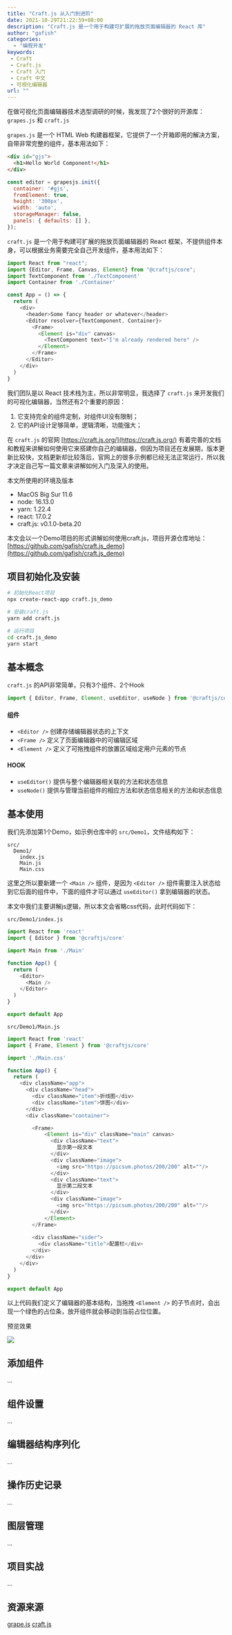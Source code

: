 ```yaml
---
title: "Craft.js 从入门到进阶"
date: 2021-10-29T21:22:59+08:00
description: "Craft.js 是一个用于构建可扩展的拖放页面编辑器的 React 库"
author: "gafish"
categories:
  - "编程开发"
keywords:
 - Craft
 - Craft.js
 - Craft 入门
 - Craft 中文
 - 可视化编辑器
url: ""
---
```


在做可视化页面编辑器技术选型调研的时候，我发现了2个很好的开源库： `grapes.js` 和 `craft.js`

`grapes.js` 是一个 HTML Web 构建器框架，它提供了一个开箱即用的解决方案，自带非常完整的组件，基本用法如下：

```html
<div id="gjs">
  <h1>Hello World Component!</h1>
</div>
```
```js
const editor = grapesjs.init({
  container: '#gjs',
  fromElement: true,
  height: '300px',
  width: 'auto',
  storageManager: false,
  panels: { defaults: [] },
});
```

`craft.js` 是一个用于构建可扩展的拖放页面编辑器的 React 框架，不提供组件本身，可以根据业务需要完全自己开发组件，基本用法如下：

```js
import React from "react";
import {Editor, Frame, Canvas, Element} from "@craftjs/core";
import TextComponent from './TextComponent'
import Container from './Container'

const App = () => {
  return (
    <div>
      <header>Some fancy header or whatever</header>
      <Editor resolver={TextComponent, Container}>
        <Frame>
          <Element is="div" canvas>
            <TextComponent text="I'm already rendered here" />
          </Element>
        </Frame>
      </Editor>
    </div>
  )
}
```

我们团队是以 React 技术栈为主，所以非常明显，我选择了 `craft.js` 来开发我们的可视化编辑器，当然还有2个重要的原因：

1. 它支持完全的组件定制，对组件UI没有限制；
2. 它的API设计足够简单，逻辑清晰，功能强大；

在 `craft.js` 的官网 [https://craft.js.org/](https://craft.js.org/) 有着完善的文档和教程来讲解如何使用它来搭建你自己的编辑器，但因为项目还在发展期，版本更新比较快，文档更新却比较落后，官网上的很多示例都已经无法正常运行，所以我才决定自己写一篇文章来讲解如何入门及深入的使用。

本文所使用的环境及版本

- MacOS Big Sur 11.6
- node: 16.13.0
- yarn: 1.22.4
- react: 17.0.2
- craft.js: v0.1.0-beta.20

本文会以一个Demo项目的形式讲解如何使用craft.js，项目开源仓库地址： [https://github.com/gafish/craft.js_demo](https://github.com/gafish/craft.js_demo)

## 项目初始化及安装

```bash
# 初始化React项目
npx create-react-app craft.js_demo

# 安装craft.js
yarn add craft.js

# 运行项目
cd craft.js_demo
yarn start
```

## 基本概念

`craft.js` 的API非常简单，只有3个组件、2个Hook

```js
import { Editor, Frame, Element, useEditor, useNode } from '@craftjs/core'
```

#### 组件

- `<Editor />`        创建存储编辑器状态的上下文
- `<Frame />`         定义了页面编辑器中的可编辑区域
- `<Element />`       定义了可拖拽组件的放置区域给定用户元素的节点

#### HOOK

- `useEditor()`        提供与整个编辑器相关联的方法和状态信息
- `useNode()`          提供与管理当前组件的相应方法和状态信息相关的方法和状态信息

## 基本使用

我们先添加第1个Demo，如示例仓库中的 `src/Demo1`，文件结构如下：

```
src/
  Demo1/
    index.js
    Main.js
    Main.css
```

这里之所以要新建一个 `<Main />` 组件，是因为 `<Editor />` 组件需要注入状态给到它后面的组件中，下面的组件才可以通过  `useEditor()` 拿到编辑器的状态。

本文中我们主要讲解js逻辑，所以本文会省略css代码，此时代码如下：

`src/Demo1/index.js`

```js
import React from 'react'
import { Editor } from '@craftjs/core'

import Main from './Main'

function App() {
  return (
    <Editor>
      <Main />
    </Editor>
  )
}

export default App

```

`src/Demo1/Main.js`

```js
import React from 'react'
import { Frame, Element } from '@craftjs/core'

import './Main.css'

function App() {
  return (
    <div className="app">
      <div className="head">
        <div className="item">折线图</div>
        <div className="item">饼图</div>
      </div>
      <div className="container">

        <Frame>
            <Element is="div" className="main" canvas>
              <div className="text">
                显示第一段文本
              </div>
              <div className="image">
                <img src="https://picsum.photos/200/200" alt=""/>
              </div>
              <div className="text">
                显示第二段文本
              </div>
              <div className="image">
                <img src="https://picsum.photos/200/200" alt=""/>
              </div>
            </Element>
        </Frame>
        
        <div className="sider">
          <div className="title">配置栏</div>
        </div>
      </div>
    </div>
  )
}

export default App
```

以上代码我们定义了编辑器的基本结构，当拖拽 `<Element />` 的子节点时，会出现一个绿色的占位条，放开组件就会移动到当前占位位置。

预览效果

![](/images/2021-10-29-craftjs-introduction/1.jpg)

## 添加组件
...

## 组件设置
...

## 编辑器结构序列化
...

## 操作历史记录
...

## 图层管理
...

## 项目实战
...



## 资源来源

[grape.js](https://grapesjs.com/)
[craft.js](https://craft.js.org/)